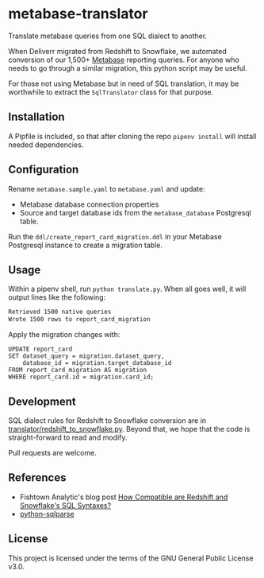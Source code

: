 # metabase-translator
Translate metabase queries from one SQL dialect to another. 

When Deliverr migrated from Redshift to Snowflake, we automated conversion of our 1,500+ [Metabase](https://www.metabase.com/) 
reporting queries. For anyone who needs to go through a similar migration, this python script may be useful.
 
For those not using Metabase but in need of SQL translation, it may be worthwhile to extract the `SqlTranslator`
class for that purpose. 

## Installation

A Pipfile is included, so that after cloning the repo `pipenv install` will install needed dependencies.

## Configuration

Rename `metabase.sample.yaml` to `metabase.yaml` and update:
  - Metabase database connection properties
  - Source and target database ids from the `metabase_database` Postgresql table.
  
Run the `ddl/create_report_card_migration.ddl` in your Metabase Postgresql instance to create a migration table.
  
## Usage

Within a pipenv shell, run `python translate.py`. When all goes well, it will output lines like the following:

```bash
Retrieved 1500 native queries 
Wrote 1500 rows to report_card_migration
```

Apply the migration changes with:

```postgresql
UPDATE report_card
SET dataset_query = migration.dataset_query,
    database_id = migration.target_database_id
FROM report_card_migration AS migration
WHERE report_card.id = migration.card_id;
```

## Development

SQL dialect rules for Redshift to Snowflake conversion are in [translator/redshift_to_snowflake.py](translator/redshift_to_snowflake.py).
Beyond that, we hope that the code is straight-forward to read and modify.

Pull requests are welcome.

## References

  - Fishtown Analytic's blog post [How Compatible are Redshift and Snowflake's SQL Syntaxes?](https://medium.com/@jthandy/how-compatible-are-redshift-and-snowflakes-sql-syntaxes-c2103a43ae84)
  - [python-sqlparse](https://sqlparse.readthedocs.io/en/latest/)

## License

This project is licensed under the terms of the GNU General Public License v3.0.